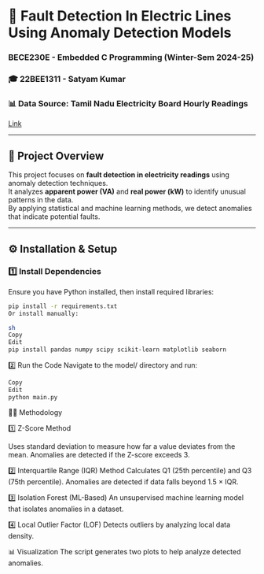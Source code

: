 # 🔌 Fault Detection In Electric Lines Using Anomaly Detection Models 
### BECE230E - Embedded C Programming (Winter-Sem 2024-25)  
### 🎓 22BEE1311 - Satyam Kumar  
### 📊 Data Source: Tamil Nadu Electricity Board Hourly Readings  

[Link](https://archive.ics.uci.edu/dataset/290/tamilnadu+electricity+board+hourly+readings)


---

## 📖 Project Overview  
This project focuses on **fault detection in electricity readings** using anomaly detection techniques.  
It analyzes **apparent power (VA)** and **real power (kW)** to identify unusual patterns in the data.  
By applying statistical and machine learning methods, we detect anomalies that indicate potential faults.  


---

## ⚙️ Installation & Setup  
### 1️⃣ Install Dependencies  
Ensure you have Python installed, then install required libraries:  
```sh
pip install -r requirements.txt
Or install manually:

sh
Copy
Edit
pip install pandas numpy scipy scikit-learn matplotlib seaborn
```
2️⃣ Run the Code
Navigate to the model/ directory and run:

```sh
Copy
Edit
python main.py
```
🧑‍💻 Methodology

1️⃣ Z-Score Method

Uses standard deviation to measure how far a value deviates from the mean.
Anomalies are detected if the Z-score exceeds 3.

2️⃣ Interquartile Range (IQR) Method
Calculates Q1 (25th percentile) and Q3 (75th percentile).
Anomalies are detected if data falls beyond 1.5 × IQR.

3️⃣ Isolation Forest (ML-Based)
An unsupervised machine learning model that isolates anomalies in a dataset.

4️⃣ Local Outlier Factor (LOF)
Detects outliers by analyzing local data density.

📊 Visualization
The script generates two plots to help analyze detected anomalies.